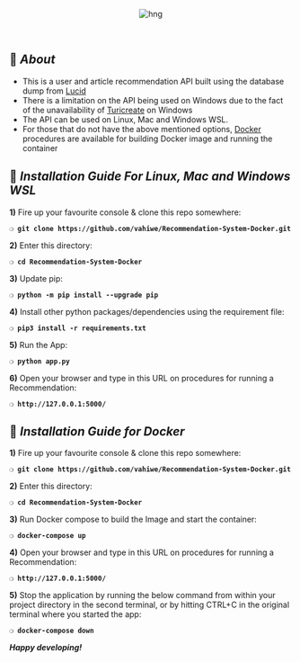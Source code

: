 <div align="center">

![hng](https://res.cloudinary.com/iambeejayayo/image/upload/v1554240066/brand-logo.png)

<br>

</div>

## :page_with_curl: _About_
- This is a user and article recommendation API built using the database dump from [Lucid](https://lucid.blog)
- There is a limitation on the API being used on Windows due to the fact of the unavailability of [Turicreate](https://github.com/apple/turicreate) on Windows
- The API can be used on Linux, Mac and Windows WSL.
- For those that do not have the above mentioned options, [Docker](https://www.docker.com) procedures are available for building Docker image and running the container

## :page_with_curl: _Installation Guide For Linux, Mac and Windows WSL_

**1)** Fire up your favourite console & clone this repo somewhere:

__`❍ git clone https://github.com/vahiwe/Recommendation-System-Docker.git`__

**2)** Enter this directory:

__`❍ cd Recommendation-System-Docker`__

**3)** Update pip:

__`❍ python -m pip install --upgrade pip`__

**4)** Install other python packages/dependencies using the requirement file:

__`❍ pip3 install -r requirements.txt`__

**5)** Run the App:

__`❍ python app.py`__

**6)** Open your browser and type in this URL on procedures for running a Recommendation:

__`❍ http://127.0.0.1:5000/`__


## :page_with_curl: _Installation Guide for Docker_

**1)** Fire up your favourite console & clone this repo somewhere:

__`❍ git clone https://github.com/vahiwe/Recommendation-System-Docker.git`__

**2)** Enter this directory:

__`❍ cd Recommendation-System-Docker`__

**3)** Run Docker compose to build the Image and start the container:

__`❍ docker-compose up`__

**4)** Open your browser and type in this URL on procedures for running a Recommendation:

__`❍ http://127.0.0.1:5000/`__

**5)** Stop the application by running the below command from within your project directory in the second terminal, or by hitting CTRL+C in the original terminal where you started the app:

__`❍ docker-compose down`__

__*Happy developing!*__
